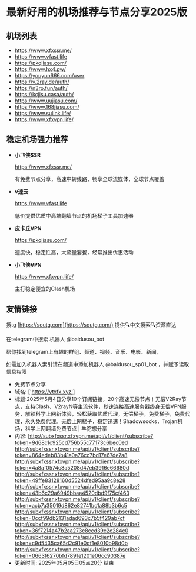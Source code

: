 # 最新好用的机场推荐与节点分享2025版

## 机场列表
* https://www.xfxssr.me/
* https://www.vfast.life
* https://pkqjiasu.com/
* https://www.hx4.pw/ 
* https://youyun666.com/user
* https://v.2ray.de/auth/
* https://n3ro.fun/auth/
* https://kcjisu.casa/auth/
* https://www.uujiasu.com/
* https://www.168jiasu.com/
* https://www.sulink.life/
* https://www.xfxvpn.life/

## 稳定机场强力推荐

+ **小飞侠SSR**
  
   https://www.xfxssr.me/
   
   有免费节点分享，高速中转线路，畅享全球流媒体，全球节点覆盖
   
+ **v速云**
  
   https://www.vfast.life
   
   低价提供优质中高端翻墙节点的机场梯子工具加速器
   
+ **皮卡丘VPN**
  
   https://pkqjiasu.com/
   
   速度快，稳定性高，大流量套餐，经常推出优惠活动
   
+ **小飞侠VPN**
  
   https://www.xfxvpn.life/
   
   主打稳定便宜的Clash机场

## 友情链接

搜tg [https://soutg.com](https://soutg.com/) 提供🔍中文搜索🔍资源直达

在telegram中搜索 机器人 @baidusou_bot

帮你找到telegram上有趣的群组、频道、视频、音乐、电影、新闻,

如需加入机器人索引请在频道中添加机器人 @baidusou_sp01_bot ，并赋予读取信息权限

- 免费节点分享 
- 域名: ['https://ytxfx.xyz'] 
- 标题:2025年5月4日分享10个订阅链接，20个高速无偿节点！无偿V2Ray节点，支持Clash、V2rayN等主流软件，秒速连接高速服务器终身无偿VPN服务，解锁科学上网新体验，轻松获取优质代理，无偿梯子，免费梯子，免费代理，永久免费代理。无偿上网梯子，稳定迅速！Shadowsocks，Trojan机场，科学上网翻墙免费节点  |  羊驼想分享 
- 内容: 
http://subxfxssr.xfxvpn.me/api/v1/client/subscribe?token=9d68c1c925cd756b55c77173c6bec0ed
http://subxfxssr.xfxvpn.me/api/v1/client/subscribe?token=864edeb83b41a0a76cc7bd17e67de7a8
http://subxfxssr.xfxvpn.me/api/v1/client/subscribe?token=4a8af0574c8a5208d47eb3916e66680d
http://subxfxssr.xfxvpn.me/api/v1/client/subscribe?token=49ffe83128160d5524dfed95aa9c8e28
http://subxfxssr.xfxvpn.me/api/v1/client/subscribe?token=43b6c29a6949bbaa4520dbd9f75cf463
http://subxfxssr.xfxvpn.me/api/v1/client/subscribe?token=acb7a35019d862e82741bc1a88b3b6c5
http://subxfxssr.xfxvpn.me/api/v1/client/subscribe?token=0ccf99db2131adad693c7b5f429ab7cf
http://subxfxssr.xfxvpn.me/api/v1/client/subscribe?token=36f7214a47b2aa273c8ccd39c2c284c0
http://subxfxssr.xfxvpn.me/api/v1/client/subscribe?token=c9d5435ca65d2c91e0df1e8010b98d0b
http://subxfxssr.xfxvpn.me/api/v1/client/subscribe?token=0663f6270bfd7891e1201e06cc90387e 
- 更新时间: 2025年05月05日05点20分 
结束
